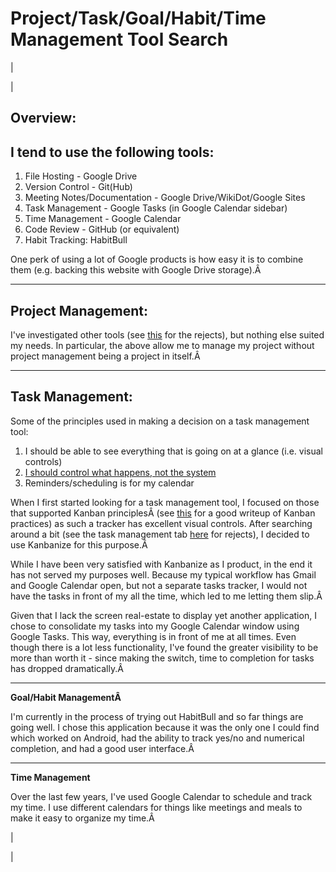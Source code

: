 <head>
<meta name="generator" content="HTML Tidy for Linux (vers 25 March 2009), see www.w3.org">
  <meta http-equiv="Content-Type" content="text/html; charset=us-ascii">

  <title>Project/Task/Goal/Habit/Time Management Tool
  Search</title>
  <style type="text/css">
span.c4 {font-size:medium;background-color:transparent}
  b.c3 {background-color:transparent}
  span.c2 {font-size:16px;font-weight:normal;background-color:transparent}
  span.c1 {font-size: 120%}
  </style>

</head>

# Project/Task/Goal/Habit/Time Management Tool Search

  

| 
  

 | 

## Overview:

## I tend to use the following tools:

1. File Hosting - Google Drive
2. Version Control - Git(Hub)
3. Meeting Notes/Documentation - Google Drive/WikiDot/Google Sites
4. Task Management - Google Tasks (in Google Calendar sidebar)
5. Time Management - Google Calendar
6. Code Review - GitHub (or equivalent)
7. Habit Tracking: HabitBull

 One perk of using a lot of Google products is how easy it is to combine them (e.g. backing this website with Google Drive storage).Â 

* * *

## **Project Management:**

 I've investigated other tools (see [this](https://docs.google.com/spreadsheets/d/15dMX34d_PpyEYzQvyLKUZnXXUfadhngyRhiX5Ox1p1s/edit?usp=sharing) for the rejects), but nothing else suited my needs. In particular, the above allow me to manage my project without project management being a project in itself.Â 

  

* * *

## Task Management:

 Some of the principles used in making a decision on a task management tool: 

1. I should be able to see everything that is going on at a glance (i.e. visual controls)
2. [I should control what happens, not the system](http://robbiemitchell.com/post/91340724/basecamp-task-lists-vs-due-dates)
3. Reminders/scheduling is for my calendar

 When I first started looking for a task management tool, I focused on those that supported Kanban principlesÂ (see [this](http://agilelion.com/agile-kanban-cafe/open-kanban) for a good writeup of Kanban practices) as such a tracker has excellent visual controls. After searching around a bit (see the task management tab [here](https://docs.google.com/spreadsheets/d/15dMX34d_PpyEYzQvyLKUZnXXUfadhngyRhiX5Ox1p1s/edit?usp=sharing) for rejects), I decided to use Kanbanize for this purpose.Â 

  

 While I have been very satisfied with Kanbanize as I product, in the end it has not served my purposes well. Because my typical workflow has Gmail and Google Calendar open, but not a separate tasks tracker, I would not have the tasks in front of my all the time, which led to me letting them slip.Â 

  

 Given that I lack the screen real-estate to display yet another application, I chose to consolidate my tasks into my Google Calendar window using Google Tasks. This way, everything is in front of me at all times. Even though there is a lot less functionality, I've found the greater visibility to be more than worth it - since making the switch, time to completion for tasks has dropped dramatically.Â   

  

* * *
**Goal/Habit ManagementÂ** 

  

 I'm currently in the process of trying out HabitBull and so far things are going well. I chose this application because it was the only one I could find which worked on Android, had the ability to track yes/no and numerical completion, and had a good user interface.Â   
  

* * *

**Time Management**  

  

 Over the last few years, I've used Google Calendar to schedule and track my time. I use different calendars for things like meetings and meals to make it easy to organize my time.Â 

 | 
  

 |

  

